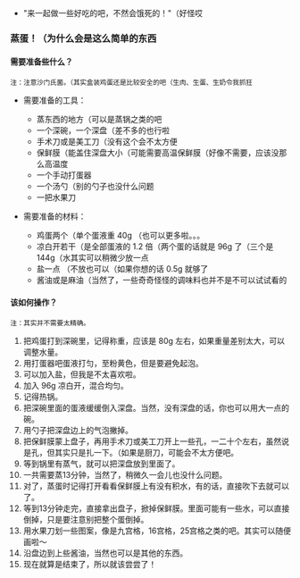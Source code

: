 - "来一起做一些好吃的吧，不然会饿死的！"（好怪哎

### 蒸蛋！（为什么会是这么简单的东西

#### 需要准备些什么？

    注：注意沙门氏菌。（其实盒装鸡蛋还是比较安全的吧（生肉、生蛋、生奶令我抓狂

- 需要准备的工具：

  - 蒸东西的地方（可以是蒸锅之类的吧
  - 一个深碗，一个深盘（差不多的也行啦
  - 手术刀或是美工刀（没有这个会不太方便
  - 保鲜膜（能盖住深盘大小（可能需要高温保鲜膜（好像不需要，应该没那么高温度
  - 一个手动打蛋器
  - 一个汤勺（别的勺子也没什么问题
  - 一把水果刀

- 需要准备的材料：

  - 鸡蛋两个（单个蛋液重 40g （也可以更多啦。。。
  - 凉白开若干（是全部蛋液的 1.2 倍（两个蛋的话就是 96g 了（三个是 144g（水其实可以稍微少放一点
  - 盐一点 （不放也可以（如果你想的话 0.5g 就够了
  - 酱油或是麻油（当然了，一些奇奇怪怪的调味料也并不是不可以试试看的

#### 该如何操作？

    注：其实并不需要太精确。

1. 把鸡蛋打到深碗里，记得称重，应该是 80g 左右，如果重量差别太大，可以调整水量。
2. 用打蛋器吧蛋液打匀，至粉黄色，但是要避免起泡。
3. 可以加入盐，但我是不太喜欢啦。
4. 加入 96g 凉白开，混合均匀。
5. 记得热锅。
6. 把深碗里面的蛋液缓缓倒入深盘。当然，没有深盘的话，你也可以用大一点的碗。
7. 用勺子把深盘边上的气泡撇掉。
8. 把保鲜膜蒙上盘子，再用手术刀或美工刀开上一些孔，一二十个左右，虽然说是孔，但其实只是扎一下。（如果是厨刀，可能会不太方便吧。
9. 等到锅里有蒸气，就可以把深盘放到里面了。
10. 一共需要蒸13分钟，当然了，稍微久一会儿也没什么问题。
11. 对了，蒸蛋时记得打开看看保鲜膜上有没有积水，有的话，直接吹下去就可以了。
12. 等到13分钟走完，直接拿出盘子，掀掉保鲜膜。里面可能有一些水，可以直接倒掉，只是要注意别把整个蛋倒掉。
13. 用水果刀划一些图案，像是九宫格，16宫格，25宫格之类的吧。其实可以随便画啦～
14. 沿盘边到上些酱油，当然也可以是其他的东西。
15. 现在就算是结束了，所以就该尝尝了！
